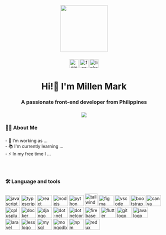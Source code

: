 <div align="center">
  <img height="150" src="https://camo.githubusercontent.com/62da68eb62b1e5f175f7d1f0191dd89a653d7908feb22d37d4a0ab07365d6791/68747470733a2f2f6d656469612e67697068792e636f6d2f6d656469612f4d3967624264396e6244724f5475314d71782f67697068792e676966"  />
</div>

###

<div align="center">
  <img src="https://img.shields.io/static/v1?message=Gmail&logo=gmail&label=&color=282a36&logoColor=D14836&labelColor=&style=for-the-badge" height="28" alt="gmail logo"  />
  <img src="https://img.shields.io/static/v1?message=Facebook&logo=facebook&label=&color=282a36&logoColor=2CA5E0&labelColor=&style=for-the-badge" height="28" alt="facebook logo"  />
  <a href="https://www.linkedin.com/in/millen-mark-aquino/" target="_blank">
    <img src="https://img.shields.io/static/v1?message=LinkedIn&logo=linkedin&label=&color=282a36&logoColor=2CA5E0&labelColor=&style=for-the-badge" height="28" alt="linkedin logo"  />
  </a>
</div>

###

<h1 align="center">Hi!👋 I'm Millen Mark</h1>
<h3 align="center">A passionate front-end developer from Philippines</h3>

###

<div align="center">
  <img src="https://visitor-badge.laobi.icu/badge?page_id=Millenmark.Millenmark&left_text=Visitors"  />
</div>

###

<h3 align="left">👩‍💻  About Me</h3>

###

<p align="left">- 🔭 I’m working as ...<br>- 📚 I'm currently learning ...<br>- ⚡ In my free time I ...</p>

###

<br clear="both">

<h3 align="left">🛠 Language and tools</h3>

###

<div align="left">
  <img src="https://cdn.jsdelivr.net/gh/devicons/devicon/icons/javascript/javascript-original.svg" height="35" width="47" alt="javascript logo"  />
  <img src="https://cdn.jsdelivr.net/gh/devicons/devicon/icons/typescript/typescript-original.svg" height="35" width="47" alt="typescript logo"  />
  <img src="https://cdn.jsdelivr.net/gh/devicons/devicon/icons/react/react-original.svg" height="35" width="47" alt="react logo"  />
  <img src="https://cdn.jsdelivr.net/gh/devicons/devicon/icons/nodejs/nodejs-original.svg" height="35" width="47" alt="nodejs logo"  />
  <img src="https://cdn.jsdelivr.net/gh/devicons/devicon/icons/python/python-original.svg" height="35" width="47" alt="python logo"  />
  <img src="https://www.vectorlogo.zone/logos/tailwindcss/tailwindcss-icon.svg" alt="tailwind" width="40" height="40"/>
  <img src="https://cdn.jsdelivr.net/gh/devicons/devicon/icons/figma/figma-original.svg" height="35" width="47" alt="figma logo"  />
  <img src="https://cdn.jsdelivr.net/gh/devicons/devicon/icons/vscode/vscode-original.svg" height="35" width="47" alt="vscode logo"  />
  <img src="https://cdn.jsdelivr.net/gh/devicons/devicon/icons/bootstrap/bootstrap-original.svg" height="35" width="47" alt="bootstrap logo"  />
  <img src="https://cdn.jsdelivr.net/gh/devicons/devicon/icons/canva/canva-original.svg" height="35" width="47" alt="canva logo"  />
  <img src="https://cdn.jsdelivr.net/gh/devicons/devicon/icons/cplusplus/cplusplus-original.svg" height="35" width="47" alt="cplusplus logo"  />
  <img src="https://cdn.jsdelivr.net/gh/devicons/devicon/icons/docker/docker-original.svg" height="35" width="47" alt="docker logo"  />
  <img src="https://cdn.jsdelivr.net/gh/devicons/devicon/icons/django/django-plain.svg" height="35" width="47" alt="django logo"  />
  <img src="https://cdn.jsdelivr.net/gh/devicons/devicon/icons/dot-net/dot-net-original.svg" height="35" width="47" alt="dot-net logo"  />
  <img src="https://cdn.jsdelivr.net/gh/devicons/devicon/icons/dotnetcore/dotnetcore-original.svg" height="35" width="47" alt="dotnetcore logo"  />
  <img src="https://cdn.jsdelivr.net/gh/devicons/devicon/icons/firebase/firebase-plain.svg" height="35" width="47" alt="firebase logo"  />
  <img src="https://cdn.jsdelivr.net/gh/devicons/devicon/icons/flutter/flutter-original.svg" height="35" width="47" alt="flutter logo"  />
  <img src="https://cdn.jsdelivr.net/gh/devicons/devicon/icons/git/git-original.svg" height="35" width="47" alt="git logo"  />
  <img src="https://cdn.jsdelivr.net/gh/devicons/devicon/icons/java/java-original.svg" height="35" width="47" alt="java logo"  />
  <img src="https://cdn.jsdelivr.net/gh/devicons/devicon/icons/laravel/laravel-plain.svg" height="35" width="47" alt="laravel logo"  />
  <img src="https://cdn.jsdelivr.net/gh/devicons/devicon/icons/less/less-plain-wordmark.svg" height="35" width="47" alt="less logo"  />
  <img src="https://cdn.jsdelivr.net/gh/devicons/devicon/icons/mysql/mysql-original.svg" height="35" width="47" alt="mysql logo"  />
  <img src="https://cdn.jsdelivr.net/gh/devicons/devicon/icons/mongodb/mongodb-original.svg" height="35" width="47" alt="mongodb logo"  />
  <img src="https://cdn.jsdelivr.net/gh/devicons/devicon/icons/npm/npm-original-wordmark.svg" height="35" width="47" alt="npm logo"  />
  <img src="https://cdn.jsdelivr.net/gh/devicons/devicon/icons/redux/redux-original.svg" height="35" width="47" alt="redux logo"  />
</div>
